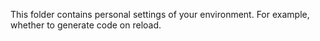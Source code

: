 This folder contains personal settings of your environment.
For example, whether to generate code on reload.